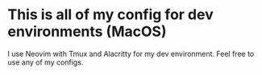 # This is all of my config for dev environments (MacOS)
I use Neovim with Tmux and Alacritty for my dev environment. Feel free to use any of my configs.
